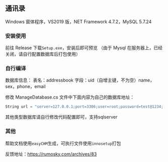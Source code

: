 ## 通讯录

Windows 窗体程序，VS2019 版，NET Framework 4.7.2，MySQL 5.7.24

### 安装使用

前往 Release 下载`Setup.exe`，安装后即可预览
（由于 Mysql 在服务器上，已经关闭，请自行配置数据库后打包使用）

### 自行编译

数据库信息：
表名：addressbook
字段：uid（自增主键，不为空）name，sex，phone，email

修改 ManageDatabase.cs 文件中下面内容为自己的数据库地址：

```cs
String url = "server=127.0.0.1;port=3306;user=root;password=test@1234; database=classofc;Charset=utf8;";
```

其他类型数据库请自行修改代码配置即可，支持sqlserver

### 其他

帮助文档使用`easyCHM`生成，可执行文件使用`innosetup`打包

反馈地址：https://rumosky.com/archives/83
